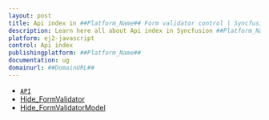 ```yaml
---
layout: post
title: Api index in ##Platform_Name## Form validator control | Syncfusion
description: Learn here all about Api index in Syncfusion ##Platform_Name## Form validator control of Syncfusion Essential JS 2 and more.
platform: ej2-javascript
control: Api index 
publishingplatform: ##Platform_Name##
documentation: ug
domainurl: ##DomainURL##
---
```


* [`API`](form-validator/api.md)
* [Hide_FormValidator](form-validator/api-formValidator.md)
* [Hide_FormValidatorModel](form-validator/api-formValidatorModel.md)